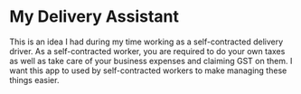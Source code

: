 # My Delivery Assistant
This is an idea I had during my time working as a self-contracted delivery driver. As a self-contracted worker, you are required to do your own taxes as well as take care of your business expenses and claiming GST on them. I want this app to used by self-contracted workers to make managing these things easier. 

